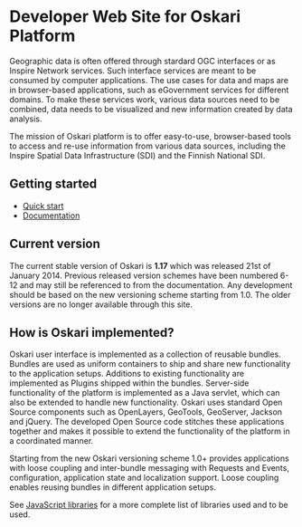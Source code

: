 # Developer Web Site for Oskari Platform

Geographic data is often offered through stardard OGC interfaces or as Inspire Network services. Such interface services are meant to be consumed by computer applications. The use cases for data and maps are in browser-based applications, such as eGovernment services for different domains. To make these services work, various data sources need to be combined, data needs to be visualized and new information created by data analysis.

The mission of Oskari platform is to offer easy-to-use, browser-based tools to access and re-use information from various data sources, including the Inspire Spatial Data Infrastructure (SDI) and the Finnish National SDI.

## Getting started

* [Quick start](/guides/quick-start)
* [Documentation](/documentation)

## Current version

The current stable version of Oskari is **1.17** which was released 21st of January 2014. Previous released version schemes have been numbered 6-12 and may still be referenced to from the documentation. Any development should be based on the new versioning scheme starting from 1.0. The older versions are no longer available through this site.

## How is Oskari implemented?

Oskari user interface is implemented as a collection of reusable bundles. Bundles are used as uniform containers to ship and share new functionality to the application setups. Additions to existing functionality are implemented as Plugins shipped within the bundles. Server-side functionality of the platform is implemented as a Java servlet, which can also be extended to handle new functionality. Oskari uses standard Open Source components such as OpenLayers, GeoTools, GeoServer, Jackson and jQuery. The developed Open Source code stitches these applications together and makes it possible to extend the functionality of the platform in a coordinated manner.

Starting from the new Oskari versioning scheme 1.0+ provides applications with loose coupling and inter-bundle messaging with Requests and Events, configuration, application state and localization support. Loose coupling enables reusing bundles in different application setups.

See [JavaScript libraries](/documentation/libraries) for a more complete list of libraries used and to be used.